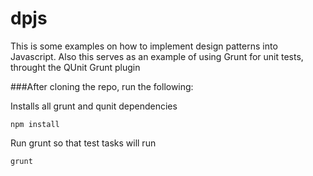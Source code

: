 dpjs
====

This is some examples on how to implement design patterns into Javascript.
Also this serves as an example of using Grunt for unit tests, throught the QUnit Grunt plugin


###After cloning the repo, run the following:

Installs all grunt and qunit dependencies
```shell
npm install
```

Run grunt so that test tasks will run
```shell
grunt
```
